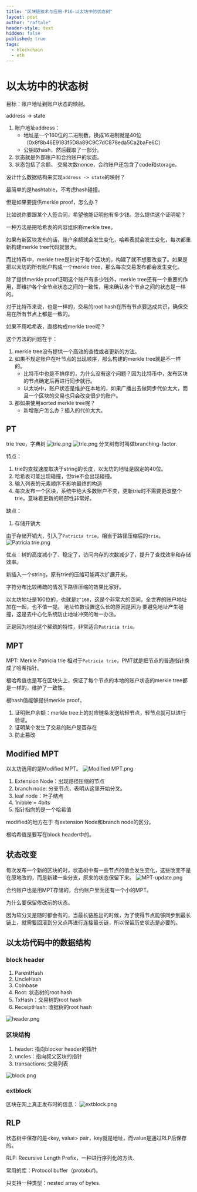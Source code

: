 ```yaml
---
title: "区块链技术与应用-P16-以太坊中的状态树"
layout: post
author: "raftale"
header-style: text
hidden: false
published: true
tags:
  - blockchain
  - eth
---
```


# 以太坊中的状态树

目标：账户地址到账户状态的映射。

address -> state
1. 账户地址address：
   - 地址是一个160位的二进制数，换成16进制就是40位（0x8f8b46E9183f5D8a89C9C7dC878eda5Ca2baFe6C）
   - 公钥取hash，然后截取了一部分。
2. 状态就是外部账户和合约账户的状态。 
3. 状态包括了余额、 交易次数nonce，合约账户还包含了code和storage。

设计什么数据结构来实现`address -> state`的映射？

最简单的是hashtable，不考虑hash碰撞。

但是如果要提供merkle proof，怎么办？

比如说你要跟某个人签合同，希望他能证明他有多少钱。怎么提供这个证明呢？

一种方法是把哈希表的内容组织称merkle tree。

如果有新区块发布的话，账户余额就会发生变化，哈希表就会发生变化，每次都重新构建merkle tree代码就很大。 

而比特币中，merkle tree是针对于每个区块的，构建了就不想要改变了。如果是把以太坊的所有账户构成一个merkle tree，那么每次交易发布都会发生变化。

除了提供merkle proof证明这个账户有多少钱外，merkle tree还有一个重要的作用，即维护各个全节点状态之间的一致性，用来确认各个节点之间的状态是一样的。

对于比特币来说，也是一样的，交易的root hash在所有节点要达成共识，确保交易在所有节点上都是一致的。

如果不用哈希表，直接构成merkle tree呢？

这个方法的问题在于： 
1. merkle tree没有提供一个高效的查找或者更新的方法。
2. 如果不规定账户在叶节点的出现顺序，那么构建的merkle tree就是不一样的。
   - 比特币中也是不排序的，为什么没有这个问题？因为比特币中，发布区块的节点确定后再进行同步就行。
   - 以太坊中，账户状态是维护在本地的，如果广播出去做同步代价太大，而且一个区块的交易也只会改变很少的账户。
3. 那如果使用sorted merkle tree呢？
   - 新增账户怎么办？插入的代价太大。


## PT

trie tree，字典树
![trie.png](../img/trie.png)
![trie.png](/img/in-post/trie.png)
分叉树有时叫做branching-factor.

特点：
1. trie的查找速度取决于string的长度，以太坊的地址是固定的40位。
2. 哈希表可能出现碰撞，但trie不会出现碰撞。
3. 输入列表的元素顺序不影响最终的构造
4. 每次发布一个区块，系统中绝大多数账户不变，更新trie时不需要更改整个trie，意味着更新的局部性非常好。

缺点：
1. 存储开销大

由于存储开销大，引入了`Patricia trie`，相当于路径压缩后的`trie`。
![Patricia trie.png](../img/Patricia-trie.png)

优点：树的高度减小了、稳定了，访问内存的次数减少了，提升了查找效率和存储效率。

新插入一个string，原有trie的压缩可能再次扩展开来。

字符分布比较稀疏的情况下路径压缩的效果比家好。

以太坊地址是160位的，也就是`2^160`，这是个非常大的空间，全世界的账户地址加在一起，也不值一提。
地址位数设置这么长的原因是因为 要避免地址产生碰撞，这是去中心化系统防止地址冲突的唯一办法。

正是因为地址这个稀疏的特性，非常适合`Patricia trie`。

## MPT
MPT: Merkle Patricia trie
相对于`Patricia trie`，PMT就是把节点的普通指针换成了哈希指针。

根哈希值也是写在区块头上，保证了每个节点的本地的账户状态的merkle tree都是一样的，维护了一致性。

根hash值能够提供merkle proof。
1. 证明账户余额：merkle tree上的对应链条发送给轻节点，轻节点就可以进行验证。
2. 证明某个发生了交易的账户是否存在
3. 防止篡改

## Modified MPT
以太坊选用的是Modified MPT。
![Modified MPT.png](../img/Modified-MPT.png)

1. Extension Node：出现路径压缩的节点
2. branch node: 分支节点，表明从这里开始分叉。
3. leaf node：叶子结点
4. 1nibble = 4bits
5. 指针指向的是一个哈希值

modified的地方在于 有extension Node和branch node的区分。

根哈希值是要写在block header中的。

## 状态改变
每次发布一个新的区块的时，状态树中有一些节点的值会发生变化，这些改变不是在原地改的，而是新建一些分支，原来的状态保留下来。
![MPT-update.png](../img/update-MPT.png)

合约账户也是用MPT存储的，合约账户里面还有一个小的MPT。

为什么要保留修改前的状态。

因为软分叉是随时都会有的，当最长链胜出的时候，为了使得节点能够同步到最长链上，就需要回滚到分叉点再进行连接最长链，所以保留历史状态是必要的。

## 以太坊代码中的数据结构
### block header
1. ParentHash
2. UncleHash
3. Coinbase
4. Root: 状态树的root hash 
5. TxHash：交易树的root hash
6. ReceiptHash: 收据树的root hash


![header.png](../img/Header.png)

### 区块结构
1. header: 指向blocker header的指针
2. uncles：指向叔父区块的指针
3. transactions: 交易列表

![block.png](../img/Block.png)

### extblock
区块在网上真正发布时的信息：
![extblock.png](../img/extblock.png)


## RLP

状态树中保存的是<key, value> pair，key就是地址，而value是通过RLP后保存的。

RLP: Recursive Length Prefix，一种进行序列化的方法.

常用的库：Protocol buffer（protobuf)。

只支持一种类型：nested array of bytes.








